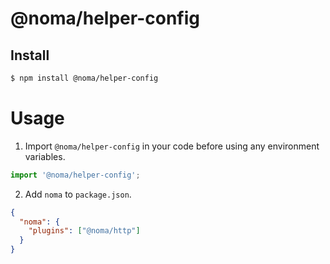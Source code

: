 # @noma/helper-config

## Install

```bash
$ npm install @noma/helper-config
```

# Usage

1. Import `@noma/helper-config` in your code before using any environment variables.

```javascript
import '@noma/helper-config';
```

2. Add `noma` to `package.json`.

```json
{
  "noma": {
    "plugins": ["@noma/http"]
  }
}
```
